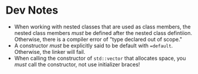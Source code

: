 # Dev Notes
* When working with nested classes that are used as class members, the 
nested class members _must_ be defined after the nested class defintiion.
Otherwise, there is a compiler error of "type declared out of scope."
* A constructor _must_ be explicitly said to be default with `=default`.
Otherwise, the linker will fail.
* When calling the constructor of `std::vector` that allocates space, you
_must_ call the constructor, not use initializer braces!
